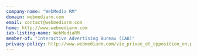 ```yaml
---
company-name: "WebMedia RM"
domain: webmediarm.com
email: contact@webmediarm.com
home: http://www.webmediarm.com
iab-listing-name: WebMediaRM
member-of: "Interactive Advertising Bureau (IAB)"
privacy-policy: http://www.webmediarm.com/vie_privee_et_opposition_en.php
---
```




